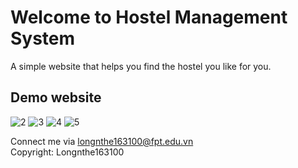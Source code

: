 # Welcome to Hostel Management System
A simple website that helps you find the hostel you like for you.

## Demo website
![2](https://user-images.githubusercontent.com/96425981/229572053-f3b7faf5-4493-4dfd-ae3f-cdb59c29a283.png)
![3](https://user-images.githubusercontent.com/96425981/229572099-d5501e65-df54-41e7-b881-0474ad42fce7.png)
![4](https://user-images.githubusercontent.com/96425981/229572113-1c01e251-b608-4f17-8f12-c665ab31f542.png)
![5](https://user-images.githubusercontent.com/96425981/229572126-e55bd49c-dd10-45ea-b91f-99e8a1bbbb5f.png)

Connect me via longnthe163100@fpt.edu.vn
<br>
Copyright: Longnthe163100
